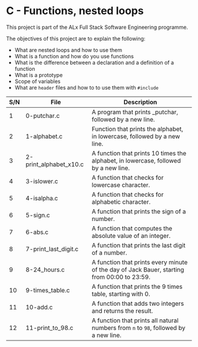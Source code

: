 # C - Functions, nested loops

This project is part of the ALx Full Stack Software Engineering programme.

The objectives of this project are to explain the following:

- What are nested loops and how to use them
- What is a function and how do you use functions
- What is the difference between a declaration and a definition of a function
- What is a prototype
- Scope of variables
- What are `header` files and how to to use them with `#include`

| S/N | File | Description |
|-----| ---------- | ------------------ |
| 1 | 0-putchar.c | A program that prints _putchar, followed by a new line. |
| 2 | 1-alphabet.c | Function that prints the alphabet, in lowercase, followed by a new line. |
| 3 | 2-print_alphabet_x10.c | A function that prints 10 times the alphabet, in lowercase, followed by a new line. |
| 4 | 3-islower.c | A function that checks for lowercase character. |
| 5 | 4-isalpha.c | A function that checks for alphabetic character.|
| 6 | 5-sign.c | A function that prints the sign of a number. |
| 7 | 6-abs.c | A function that computes the absolute value of an integer. |
| 8 | 7-print_last_digit.c | A function that prints the last digit of a number. |
| 9 | 8-24_hours.c | A function that prints every minute of the day of Jack Bauer, starting from 00:00 to 23:59. |
| 10 | 9-times_table.c | A function that prints the 9 times table, starting with 0. |
| 11 | 10-add.c | A function that adds two integers and returns the result. |
| 12 | 11-print_to_98.c | A function that prints all natural numbers from `n` to `98`, followed by a new line. |
